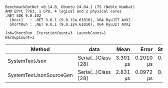 ```

BenchmarkDotNet v0.14.0, Ubuntu 24.04.1 LTS (Noble Numbat)
AMD EPYC 7763, 1 CPU, 4 logical and 2 physical cores
.NET SDK 9.0.102
  [Host]   : .NET 9.0.1 (9.0.124.61010), X64 RyuJIT AVX2
  ShortRun : .NET 9.0.1 (9.0.124.61010), X64 RyuJIT AVX2

Job=ShortRun  IterationCount=3  LaunchCount=1  
WarmupCount=3  

```
| Method                  | data                 | Mean     | Error     | StdDev    | Min      | Max      | Gen0   | Allocated |
|------------------------ |--------------------- |---------:|----------:|----------:|---------:|---------:|-------:|----------:|
| SystemTextJson          | Seria(...)Class [28] | 3.391 μs | 0.2010 μs | 0.0110 μs | 3.379 μs | 3.401 μs | 0.1259 |   2.07 KB |
| SystemTextJsonSourceGen | Seria(...)Class [28] | 2.831 μs | 0.0972 μs | 0.0053 μs | 2.825 μs | 2.836 μs | 0.1335 |    2.2 KB |

